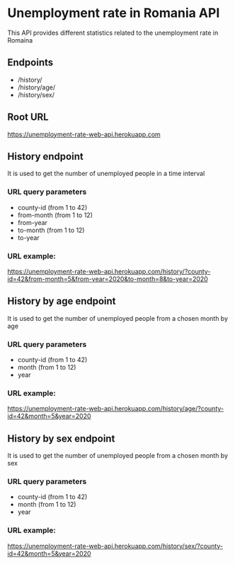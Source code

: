 # Unemployment rate in Romania API

This API provides different statistics related to the unemployment rate in Romaina

## Endpoints
- /history/
- /history/age/
- /history/sex/

## Root URL

https://unemployment-rate-web-api.herokuapp.com

## History endpoint

It is used to get the number of unemployed people in a time interval

### URL query parameters

- county-id (from 1 to 42)
- from-month (from 1 to 12)
- from-year
- to-month (from 1 to 12)
- to-year

### URL example:

https://unemployment-rate-web-api.herokuapp.com/history/?county-id=42&from-month=5&from-year=2020&to-month=8&to-year=2020


## History by age endpoint

It is used to get the number of unemployed people from a chosen month  by age

### URL query parameters

- county-id (from 1 to 42)
- month (from 1 to 12)
- year

### URL example:

https://unemployment-rate-web-api.herokuapp.com/history/age/?county-id=42&month=5&year=2020


## History by sex endpoint

It is used to get the number of unemployed people from a chosen month by sex

### URL query parameters

- county-id (from 1 to 42)
- month (from 1 to 12)
- year

### URL example:

https://unemployment-rate-web-api.herokuapp.com/history/sex/?county-id=42&month=5&year=2020